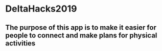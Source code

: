 # DeltaHacks2019
## The purpose of this app is to make it easier for people to connect and make plans for physical activities
